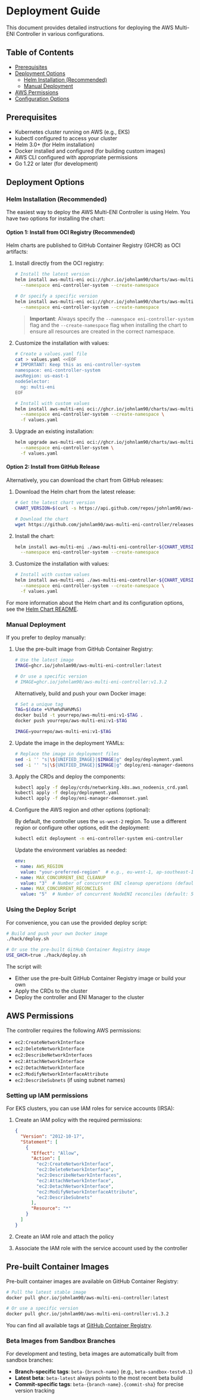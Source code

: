 # Deployment Guide

This document provides detailed instructions for deploying the AWS Multi-ENI Controller in various configurations.

## Table of Contents

- [Prerequisites](#prerequisites)
- [Deployment Options](#deployment-options)
  - [Helm Installation (Recommended)](#helm-installation-recommended)
  - [Manual Deployment](#manual-deployment)
- [AWS Permissions](#aws-permissions)
- [Configuration Options](#configuration-options)

## Prerequisites

- Kubernetes cluster running on AWS (e.g., EKS)
- kubectl configured to access your cluster
- Helm 3.0+ (for Helm installation)
- Docker installed and configured (for building custom images)
- AWS CLI configured with appropriate permissions
- Go 1.22 or later (for development)

## Deployment Options

### Helm Installation (Recommended)

The easiest way to deploy the AWS Multi-ENI Controller is using Helm. You have two options for installing the chart:

#### Option 1: Install from OCI Registry (Recommended)

Helm charts are published to GitHub Container Registry (GHCR) as OCI artifacts:

1. Install directly from the OCI registry:

   ```bash
   # Install the latest version
   helm install aws-multi-eni oci://ghcr.io/johnlam90/charts/aws-multi-eni-controller --version 1.3.0 \
     --namespace eni-controller-system --create-namespace

   # Or specify a specific version
   helm install aws-multi-eni oci://ghcr.io/johnlam90/charts/aws-multi-eni-controller --version 1.3.0 \
     --namespace eni-controller-system --create-namespace
   ```

   > **Important**: Always specify the `--namespace eni-controller-system` flag and the `--create-namespace` flag when installing the chart to ensure all resources are created in the correct namespace.

2. Customize the installation with values:

   ```bash
   # Create a values.yaml file
   cat > values.yaml <<EOF
   # IMPORTANT: Keep this as eni-controller-system
   namespace: eni-controller-system
   awsRegion: us-east-1
   nodeSelector:
     ng: multi-eni
   EOF

   # Install with custom values
   helm install aws-multi-eni oci://ghcr.io/johnlam90/charts/aws-multi-eni-controller --version 1.3.0 \
     --namespace eni-controller-system --create-namespace \
     -f values.yaml
   ```

3. Upgrade an existing installation:

   ```bash
   helm upgrade aws-multi-eni oci://ghcr.io/johnlam90/charts/aws-multi-eni-controller --version 1.3.0 \
     --namespace eni-controller-system \
     -f values.yaml
   ```

#### Option 2: Install from GitHub Release

Alternatively, you can download the chart from GitHub releases:

1. Download the Helm chart from the latest release:

   ```bash
   # Get the latest chart version
   CHART_VERSION=$(curl -s https://api.github.com/repos/johnlam90/aws-multi-eni-controller/releases | grep "helm-chart-" | grep "tag_name" | head -n 1 | cut -d'"' -f4 | cut -d'-' -f3)

   # Download the chart
   wget https://github.com/johnlam90/aws-multi-eni-controller/releases/download/helm-chart-${CHART_VERSION}/aws-multi-eni-controller-${CHART_VERSION}.tgz
   ```

2. Install the chart:

   ```bash
   helm install aws-multi-eni ./aws-multi-eni-controller-${CHART_VERSION}.tgz \
     --namespace eni-controller-system --create-namespace
   ```

3. Customize the installation with values:

   ```bash
   # Install with custom values
   helm install aws-multi-eni ./aws-multi-eni-controller-${CHART_VERSION}.tgz \
     --namespace eni-controller-system --create-namespace \
     -f values.yaml
   ```

For more information about the Helm chart and its configuration options, see the [Helm Chart README](../charts/aws-multi-eni-controller/README.md).

### Manual Deployment

If you prefer to deploy manually:

1. Use the pre-built image from GitHub Container Registry:

   ```bash
   # Use the latest image
   IMAGE=ghcr.io/johnlam90/aws-multi-eni-controller:latest

   # Or use a specific version
   # IMAGE=ghcr.io/johnlam90/aws-multi-eni-controller:v1.3.2
   ```

   Alternatively, build and push your own Docker image:

   ```bash
   # Set a unique tag
   TAG=$(date +%Y%m%d%H%M%S)
   docker build -t yourrepo/aws-multi-eni:v1-$TAG .
   docker push yourrepo/aws-multi-eni:v1-$TAG

   IMAGE=yourrepo/aws-multi-eni:v1-$TAG
   ```

2. Update the image in the deployment YAMLs:

   ```bash
   # Replace the image in deployment files
   sed -i '' "s|\${UNIFIED_IMAGE}|$IMAGE|g" deploy/deployment.yaml
   sed -i '' "s|\${UNIFIED_IMAGE}|$IMAGE|g" deploy/eni-manager-daemonset.yaml
   ```

3. Apply the CRDs and deploy the components:

   ```bash
   kubectl apply -f deploy/crds/networking.k8s.aws_nodeenis_crd.yaml
   kubectl apply -f deploy/deployment.yaml
   kubectl apply -f deploy/eni-manager-daemonset.yaml
   ```

4. Configure the AWS region and other options (optional):

   By default, the controller uses the `us-west-2` region. To use a different region or configure other options, edit the deployment:

   ```bash
   kubectl edit deployment -n eni-controller-system eni-controller
   ```

   Update the environment variables as needed:

   ```yaml
   env:
   - name: AWS_REGION
     value: "your-preferred-region"  # e.g., eu-west-1, ap-southeast-1, etc.
   - name: MAX_CONCURRENT_ENI_CLEANUP
     value: "3"  # Number of concurrent ENI cleanup operations (default: 3)
   - name: MAX_CONCURRENT_RECONCILES
     value: "5"  # Number of concurrent NodeENI reconciles (default: 5)
   ```

### Using the Deploy Script

For convenience, you can use the provided deploy script:

```bash
# Build and push your own Docker image
./hack/deploy.sh

# Or use the pre-built GitHub Container Registry image
USE_GHCR=true ./hack/deploy.sh
```

The script will:

- Either use the pre-built GitHub Container Registry image or build your own
- Apply the CRDs to the cluster
- Deploy the controller and ENI Manager to the cluster

## AWS Permissions

The controller requires the following AWS permissions:

- `ec2:CreateNetworkInterface`
- `ec2:DeleteNetworkInterface`
- `ec2:DescribeNetworkInterfaces`
- `ec2:AttachNetworkInterface`
- `ec2:DetachNetworkInterface`
- `ec2:ModifyNetworkInterfaceAttribute`
- `ec2:DescribeSubnets` (if using subnet names)

### Setting up IAM permissions

For EKS clusters, you can use IAM roles for service accounts (IRSA):

1. Create an IAM policy with the required permissions:

   ```json
   {
     "Version": "2012-10-17",
     "Statement": [
       {
         "Effect": "Allow",
         "Action": [
           "ec2:CreateNetworkInterface",
           "ec2:DeleteNetworkInterface",
           "ec2:DescribeNetworkInterfaces",
           "ec2:AttachNetworkInterface",
           "ec2:DetachNetworkInterface",
           "ec2:ModifyNetworkInterfaceAttribute",
           "ec2:DescribeSubnets"
         ],
         "Resource": "*"
       }
     ]
   }
   ```

2. Create an IAM role and attach the policy

3. Associate the IAM role with the service account used by the controller

## Pre-built Container Images

Pre-built container images are available on GitHub Container Registry:

```bash
# Pull the latest stable image
docker pull ghcr.io/johnlam90/aws-multi-eni-controller:latest

# Or use a specific version
docker pull ghcr.io/johnlam90/aws-multi-eni-controller:v1.3.2
```

You can find all available tags at [GitHub Container Registry](https://github.com/johnlam90/aws-multi-eni-controller/pkgs/container/aws-multi-eni-controller).

### Beta Images from Sandbox Branches

For development and testing, beta images are automatically built from sandbox branches:

- **Branch-specific tags**: `beta-{branch-name}` (e.g., `beta-sandbox-testv0.1`)
- **Latest beta**: `beta-latest` always points to the most recent beta build
- **Commit-specific tags**: `beta-{branch-name}.{commit-sha}` for precise version tracking
